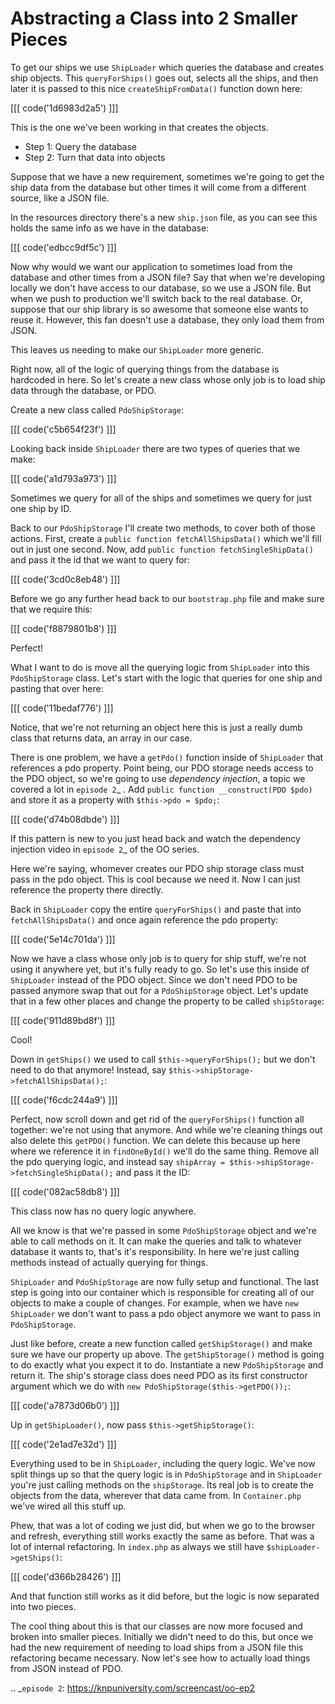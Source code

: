 # Abstracting a Class into 2 Smaller Pieces

To get our ships we use `ShipLoader` which queries the database
and creates ship objects. This `queryForShips()` goes out, selects all
the ships, and then later it is passed to this nice `createShipFromData()`
function down here:

[[[ code('1d6983d2a5') ]]]

This is the one we've been working in that creates the objects. 

* Step 1: Query the database
* Step 2: Turn that data into objects

Suppose that we have a new requirement, sometimes we're going to get the ship
data from the database but other times it will come from a different source, 
like a JSON file. 

In the resources directory there's a new `ship.json` file, as you can see this
holds the same info as we have in the database:

[[[ code('edbcc9df5c') ]]]

Now why would we want our application to sometimes load from the database and other times from a
JSON file? Say that when we're developing locally we don't have access to our database,
so we use a JSON file. But when we push to production we'll switch back to the 
real database. Or, suppose that our ship library is so awesome that someone else wants
to reuse it. However, this fan doesn't use a database, they only load them from
JSON. 

This leaves us needing to make our `ShipLoader` more generic.

Right now, all of the logic of querying things from the database is hardcoded in here. 
So let's create a new class whose only job is to load ship data through the database, or PDO. 

Create a new class called `PdoShipStorage`:

[[[ code('c5b654f23f') ]]]

Looking back inside `ShipLoader` there are two types of queries that we make:

[[[ code('a1d793a973') ]]]

Sometimes we query for all of the ships and sometimes we query for just one ship by ID. 

Back to our `PdoShipStorage` I'll create two methods, to cover both of those actions. First,
create a `public function fetchAllShipsData()` which we'll fill out in just one second. Now,
add `public function fetchSingleShipData()` and pass it the id that we want to query for:

[[[ code('3cd0c8eb48') ]]]

Before we go any further head back to our `bootstrap.php` file and make sure that we require this:

[[[ code('f8879801b8') ]]]

Perfect!

What I want to do is move all the querying logic from `ShipLoader` into this `PdoShipStorage` class.
Let's start with the logic that queries for one ship and pasting that over here:

[[[ code('11bedaf776') ]]]

Notice, that we're not returning an object here this is just a really dumb class
that returns data, an array in our case.

There is one problem, we have a `getPdo()` function inside of `ShipLoader` that references a pdo
property. Point being, our PDO storage needs access to the PDO object, so we're going to use
*dependency injection*, a topic we covered a lot in `episode 2`_ . Add `public function __construct(PDO $pdo)` 
and store it as a property with `$this->pdo = $pdo;`:

[[[ code('d74b08dbde') ]]]

If this pattern is new to you just head back and watch the dependency injection video
in `episode 2`_ of the OO series.

Here we're saying, whomever creates our PDO ship storage class must pass
in the pdo object. This is cool because we need it. Now I can just reference
the property there directly. 

Back in `ShipLoader` copy the entire `queryForShips()` and paste that
into `fetchAllShipsData()` and once again reference the pdo property:


[[[ code('5e14c701da') ]]]

Now we have a class whose only job is to query for ship stuff, we're not using it anywhere yet, but it's fully
ready to go. So let's use this inside of `ShipLoader` instead of the PDO object. Since we don't need PDO to be
passed anymore swap that out for a `PdoShipStorage` object. Let's update that in a few other places and change
the property to be called `shipStorage`:

[[[ code('911d89bd8f') ]]]

Cool!

Down in `getShips()` we used to call `$this->queryForShips();` but we don't need to do that anymore! Instead,
say `$this->shipStorage->fetchAllShipsData();`:

[[[ code('f6cdc244a9') ]]]

Perfect, now scroll down and get rid of the `queryForShips()` function all together:
we're not using that anymore. And while we're cleaning things out also delete this `getPDO()` function.
We can delete this because up here where we reference it in `findOneById()` we'll do the same thing.
Remove all the pdo querying logic, and instead say `shipArray = $this->shipStorage->fetchSingleShipData();`
and pass it the ID:

[[[ code('082ac58db8') ]]]

This class now has no query logic anywhere. 

All we know is that we're passed in some `PdoShipStorage` object and we're able to call methods on it. It can 
make the queries and talk to whatever database it wants to, that's it's responsibility. In here we're just
calling methods instead of actually querying for things. 

`ShipLoader` and `PdoShipStorage` are now fully setup and functional. The last step is going into our container
which is responsible for creating all of our objects to make a couple of changes. For example, when we
have `new ShipLoader` we don't want to pass a pdo object anymore we want to pass in `PdoShipStorage`. 

Just like before, create a new function called `getShipStorage()` and make sure we have our property up above.
The `getShipStorage()` method is going to do exactly what you expect it to do. Instantiate a new `PdoShipStorage`
and return it. The ship's storage class does need PDO as its first constructor argument which we do with
`new PdoShipStorage($this->getPDO());`:

[[[ code('a7873d06b0') ]]]

Up in `getShipLoader()`, now pass `$this->getShipStorage()`:

[[[ code('2e1ad7e32d') ]]]

Everything used to be in `ShipLoader`, including the query logic. We've now split things up so that the query
logic is in `PdoShipStorage` and in `ShipLoader` you're just calling methods on the `shipStorage`. Its real 
job is to create the objects from the data, wherever that data came from. In `Container.php` we've wired
all this stuff up. 

Phew, that was a lot of coding we just did, but when we go to the browser and refresh,
everything still works exactly the same as before. That was a lot of internal refactoring.
In `index.php` as always we still have `$shipLoader->getShips()`:

[[[ code('d366b28426') ]]]

And that function still works as it did before, but the logic is now separated into two pieces.

The cool thing about this is that our classes are now more focused and broken into smaller pieces. Initially
we didn't need to do this, but once we had the new requirement of needing to load ships from a JSON file this
refactoring became necessary. Now let's see how to actually load things from JSON instead of PDO. 


.. _`episode 2`: https://knpuniversity.com/screencast/oo-ep2
